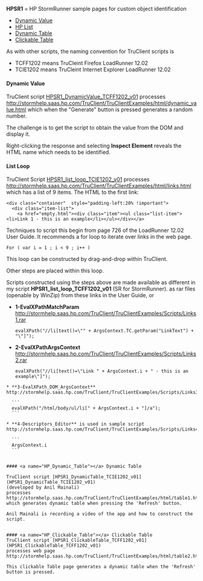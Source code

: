 **HPSR1** = HP StormRunner sample pages for custom object identification 

 * <a href="#HP_Dynamic_Value"> Dynamic Value</a>
 * <a href="#HP_List"> HP List</a>
 * <a href="#HP_Dynamic_Table"> Dynamic Table</a>
 * <a href="#HP_Clickable_Table"> Clickable Table</a>

As with other scripts, the naming convention for TruClient scripts is

  * TCFF1202 means TruCleint Firefox LoadRunner 12.02
  * TCIE1202 means TruCleint Internet Explorer LoadRunner 12.02

#### <a name="HP_Dynamic_Value"></a> Dynamic Value

TruClient script <a href="HPSR1_DynamicValue_TCFF1202_v01">HPSR1_DynamicValue_TCFF1202_v01</a>
processes http://stormhelp.saas.hp.com/TruClient/TruClientExamples/html/dynamic_value.html
which when the "Generate" button is pressed generates a random number.

The challenge is to get the script to obtain the value from the DOM and display it.

Right-clicking the response and selecting **Inspect Element** reveals the HTML name which needs to be identified.


#### <a name="HP_List"></a> List Loop

TruClient Script 
[HPSR1_list_loop_TCIE1202_v01](HPSR1_list_loop_TCIE1202_v01)
processes http://stormhelp.saas.hp.com/TruClient/TruClientExamples/html/links.html
which has a list of 9 items. The HTML to the first link:

```
<div class="container"  style="padding-left:20% !important">
  <div class="item-list">
    <a href="empty.html"><div class="item"><ul class="list-item"><li>Link 1 - this is an example</li></ul></div></a>
```

Techniques to script this begin from page 726 of the LoadRunner 12.02 User Guide.
It recommends a for loop to iterate over links in the web page.

  ```
  For ( var i = 1 ; i < 9 ; i++ )
  ```

This loop can be constructed by drag-and-drop within TruClient.

Other steps are placed within this loop.

Scripts constructed using the steps above are made available as different 
in my script **HPSR1_list_loop_TCFF1202_v01** (SR for StormRunner).
as rar files (openable by WinZip) from these links in the User Guide, or 

  * **1-EvalXPathMatchParam** http://stormhelp.saas.hp.com/TruClient/TruClientExamples/Scripts/Links1.rar

    ```
    evalXPath("//li[text()=\"" + ArgsContext.TC.getParam("LinkText") + "\"]");
    ```

  * **2-EvalXPathArgsContext** 
  http://stormhelp.saas.hp.com/TruClient/TruClientExamples/Scripts/Links2.rar
  
    ```
    evalXPath("//li[text()=\"Link " + ArgsContext.i + " - this is an example\"]");
  ```
  * **3-EvalXPath_DOM_ArgsContext** 
  http://stormhelp.saas.hp.com/TruClient/TruClientExamples/Scripts/Links3.rar

    ```
    evalXPath("/html/body/ul/li[" + ArgsContext.i + "]/a");
    ```

  * **4-Descriptors_Editor** is used in sample script 
  http://stormhelp.saas.hp.com/TruClient/TruClientExamples/Scripts/Links4.rar

    ```
    ArgsContext.i
    ```


#### <a name="HP_Dynamic_Table"></a> Dynamic Table

TruClient script [HPSR1_DynamicTable_TCIE1202_v01](HPSR1_DynamicTable_TCIE1202_v01)
(developed by Anil Mainali)
processes http://stormhelp.saas.hp.com/TruClient/TruClientExamples/html/table1.html
which generates dynamic table when pressing the 'Refresh' button. 

Anil Mainali is recording a video of the app and how to construct the script.


#### <a name="HP_Clickable_Table"></a> Clickable Table
TruClient script [HPSR1_ClickableTable_TCFF1202_v01](HPSR1_ClickableTable_TCFF1202_v01)
processes web page http://stormhelp.saas.hp.com/TruClient/TruClientExamples/html/table2.html

This clickable Table page generates a dynamic table when the 'Refresh' button is pressed. 
